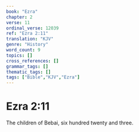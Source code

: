 ```yaml
---
book: "Ezra"
chapter: 2
verse: 11
ordinal_verse: 12039
ref: "Ezra 2:11"
translation: "KJV"
genre: "History"
word_count: 9
topics: []
cross_references: []
grammar_tags: []
thematic_tags: []
tags: ["Bible","KJV","Ezra"]
---
```


# Ezra 2:11

The children of Bebai, six hundred twenty and three.
